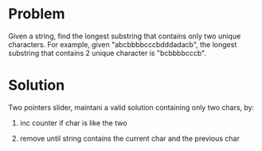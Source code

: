 Problem
===

Given a string, find the longest substring that contains only two unique characters. For example, given "abcbbbbcccbdddadacb", the longest substring that contains 2 unique character is "bcbbbbcccb".

Solution
===
Two pointers slider, maintani a valid solution containing only two chars, by:

1. inc counter if char is like the two

2. remove until string contains the current char and the previous char